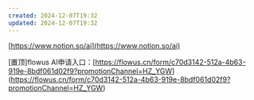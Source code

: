 ```yaml
---
created: 2024-12-07T19:32
updated: 2024-12-07T19:32
---
```

[https://www.notion.so/ai](https://www.notion.so/ai)

[置顶]​flowu​s AI申请入口：[https://flowus.cn/form/c70d3142-512a-4b63-919e-8bdf061d02f9?promotionChannel=HZ_YGW ​](https://flowus.cn/form/c70d3142-512a-4b63-919e-8bdf061d02f9?promotionChannel=HZ_YGW ​)



